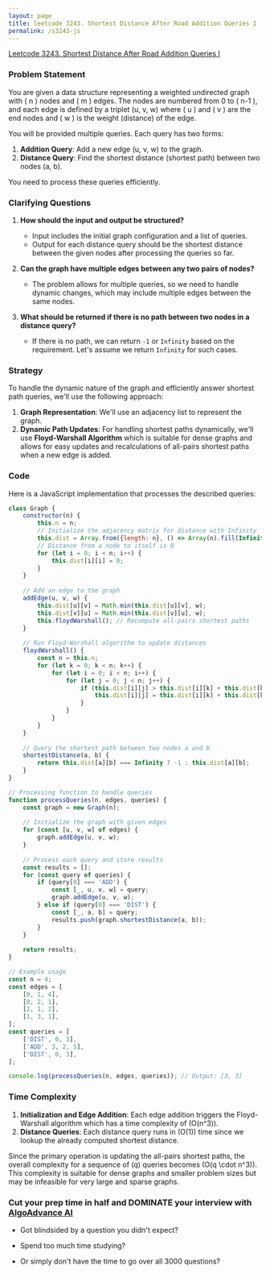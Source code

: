 ```yaml
---
layout: page
title: leetcode 3243. Shortest Distance After Road Addition Queries I
permalink: /s3243-js
---
```

[Leetcode 3243. Shortest Distance After Road Addition Queries I](https://algoadvance.github.io/algoadvance/l3243)
### Problem Statement

You are given a data structure representing a weighted undirected graph with \( n \) nodes and \( m \) edges. The nodes are numbered from 0 to \( n-1 \), and each edge is defined by a triplet (u, v, w) where \( u \) and \( v \) are the end nodes and \( w \) is the weight (distance) of the edge. 

You will be provided multiple queries. Each query has two forms:

1. **Addition Query**: Add a new edge (u, v, w) to the graph.
2. **Distance Query**: Find the shortest distance (shortest path) between two nodes (a, b).

You need to process these queries efficiently. 

### Clarifying Questions

1. **How should the input and output be structured?**
   - Input includes the initial graph configuration and a list of queries.
   - Output for each distance query should be the shortest distance between the given nodes after processing the queries so far.

2. **Can the graph have multiple edges between any two pairs of nodes?**
   - The problem allows for multiple queries, so we need to handle dynamic changes, which may include multiple edges between the same nodes.

3. **What should be returned if there is no path between two nodes in a distance query?**
   - If there is no path, we can return `-1` or `Infinity` based on the requirement. Let's assume we return `Infinity` for such cases.

### Strategy

To handle the dynamic nature of the graph and efficiently answer shortest path queries, we'll use the following approach:

1. **Graph Representation**: We'll use an adjacency list to represent the graph.
2. **Dynamic Path Updates**: For handling shortest paths dynamically, we'll use **Floyd-Warshall Algorithm** which is suitable for dense graphs and allows for easy updates and recalculations of all-pairs shortest paths when a new edge is added.

### Code

Here is a JavaScript implementation that processes the described queries:

```javascript
class Graph {
    constructor(n) {
        this.n = n;
        // Initialize the adjacency matrix for distance with Infinity
        this.dist = Array.from({length: n}, () => Array(n).fill(Infinity));
        // Distance from a node to itself is 0
        for (let i = 0; i < n; i++) {
            this.dist[i][i] = 0;
        }
    }
    
    // Add an edge to the graph
    addEdge(u, v, w) {
        this.dist[u][v] = Math.min(this.dist[u][v], w);
        this.dist[v][u] = Math.min(this.dist[v][u], w);
        this.floydWarshall(); // Recompute all-pairs shortest paths
    }
    
    // Run Floyd-Warshall algorithm to update distances
    floydWarshall() {
        const n = this.n;
        for (let k = 0; k < n; k++) {
            for (let i = 0; i < n; i++) {
                for (let j = 0; j < n; j++) {
                    if (this.dist[i][j] > this.dist[i][k] + this.dist[k][j]) {
                        this.dist[i][j] = this.dist[i][k] + this.dist[k][j];
                    }
                }
            }
        }
    }
    
    // Query the shortest path between two nodes a and b
    shortestDistance(a, b) {
        return this.dist[a][b] === Infinity ? -1 : this.dist[a][b];
    }
}

// Processing function to handle queries
function processQueries(n, edges, queries) {
    const graph = new Graph(n);
    
    // Initialize the graph with given edges
    for (const [u, v, w] of edges) {
        graph.addEdge(u, v, w);
    }
    
    // Process each query and store results
    const results = [];
    for (const query of queries) {
        if (query[0] === 'ADD') {
            const [_, u, v, w] = query;
            graph.addEdge(u, v, w);
        } else if (query[0] === 'DIST') {
            const [_, a, b] = query;
            results.push(graph.shortestDistance(a, b));
        }
    }
    
    return results;
}

// Example usage
const n = 4;
const edges = [
    [0, 1, 4],
    [0, 2, 1],
    [2, 1, 2],
    [1, 3, 1],
];
const queries = [
    ['DIST', 0, 3],
    ['ADD', 3, 2, 5],
    ['DIST', 0, 3],
];

console.log(processQueries(n, edges, queries)); // Output: [3, 3]
```

### Time Complexity

1. **Initialization and Edge Addition**: Each edge addition triggers the Floyd-Warshall algorithm which has a time complexity of \(O(n^3)\).
2. **Distance Queries**: Each distance query runs in \(O(1)\) time since we lookup the already computed shortest distance.

Since the primary operation is updating the all-pairs shortest paths, the overall complexity for a sequence of \(q\) queries becomes \(O(q \cdot n^3)\). This complexity is suitable for dense graphs and smaller problem sizes but may be infeasible for very large and sparse graphs.


### Cut your prep time in half and DOMINATE your interview with [AlgoAdvance AI](https://algoAdvance.com)

- Got blindsided by a question you didn't expect?

- Spend too much time studying?

- Or simply don't have the time to go over all 3000 questions?

